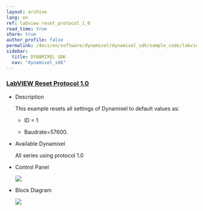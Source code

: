 ```yaml
---
layout: archive
lang: en
ref: labview_reset_protocol_1_0
read_time: true
share: true
author_profile: false
permalink: /docs/en/software/dynamixel/dynamixel_sdk/sample_code/labview_reset_protocol_1_0/
sidebar:
  title: DYNAMIXEL SDK
  nav: "dynamixel_sdk"
---
```


<style>body {counter-reset: h1 5 !important;}</style>
<div style="counter-reset: h2 21"></div>
<div style="counter-reset: h3 5"></div>

<!--[dummy Header 1]>
  <h1 id="sample-code"><a href="#sample-code">Sample Code</a></h1>
  <h2 id="labview-protocol-10"><a href="#labview-protocol-10">LabVIEW Protocol 1.0</a></h2>
<![end dummy Header 1]-->

### [LabVIEW Reset Protocol 1.0](#labview-reset-protocol-10)

- Description

  This example resets all settings of Dynamixel to default values as:

  * ID = 1

  * Baudrate=57600.

- Available Dynamixel

  All series using protocol 1.0

- Control Panel

  ![](/assets/images/sw/sdk/dynamixel_sdk/library_setup/labview/windows/sample_code/factory_reset1/factory_reset1.png)

- Block Diagram

  ![](/assets/images/sw/sdk/dynamixel_sdk/library_setup/labview/windows/sample_code/factory_reset1/block_diagram.png)
